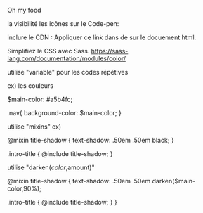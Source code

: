Oh my food

la visibilité les icônes sur le Code-pen: 

inclure le CDN : 
Appliquer ce link dans <head> de sur le docuement html. 
<link rel="stylesheet" href="https://cdnjs.cloudflare.com/ajax/libs/font-awesome/6.2.1/css/all.min.css"
        integrity="sha512-MV7K8+y+gLIBoVD59lQIYicR65iaqukzvf/nwasF0nqhPay5w/9lJmVM2hMDcnK1OnMGCdVK+iQrJ7lzPJQd1w=="
        crossorigin="anonymous" referrerpolicy="no-referrer"/>


Simplifiez le CSS avec Sass. 
https://sass-lang.com/documentation/modules/color/

utilise "variable" pour les codes répétives 

ex) les couleurs

$main-color: #a5b4fc; 

.nav{
background-color: $main-color; 
}

utilise "mixins"
ex) 

@mixin title-shadow {
        text-shadow: .50em .50em black;
}

.intro-title {
        @include title-shadow;
}

utilise "darken($color,$amount)"

@mixin title-shadow {
        text-shadow: .50em .50em darken($main-color,90%);

.intro-title {
        @include title-shadow;
}
}

















